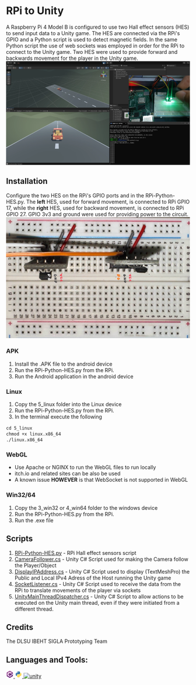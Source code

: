 # RPi to Unity
A Raspberry Pi 4 Model B is configured to use two Hall effect sensors (HES) to send input data to a Unity game. The HES are connected via the RPi's GPIO and a Python script is used to detect magnetic fields. In the same Python script the use of web sockets was employed in order for the RPi to connect to the Unity game. Two HES were used to provide forward and backwards movement for the player in the Unity game.
![Sample](./Images/Sample.png)

## Installation
Configure the two HES on the RPi's GPIO ports and in the RPi-Python-HES.py. The **left** HES, used for forward movement, is connected to RPi GPIO 17, while the **right** HES, used for backward movement, is connected to RPi GPIO 27. GPIO 3v3 and ground were used for providing power to the circuit.
![Circuit](./Images/circuit.jpg)

### APK
1. Install the .APK file to the android device
2. Run the RPi-Python-HES.py from the RPi.
3. Run the Android application in the android device
### Linux
1. Copy the 5_linux folder into the Linux device
2. Run the RPi-Python-HES.py from the RPi.
3. In the terminal execute the following
```
cd 5_linux
chmod +x linux.x86_64
./linux.x86_64
```
### WebGL
- Use Apache or NGINX to run the WebGL files to run locally
- itch.io and related sites can be also be used
- A known issue **HOWEVER** is that WebSocket is not supported in WebGL

### Win32/64
1. Copy the 3_win32 or 4_win64 folder to the windows device
2. Run the RPi-Python-HES.py from the RPi.
3. Run the .exe file

## Scripts
1. [RPi-Python-HES.py](./RPi-Python-HES.py) - RPi Hall effect sensors script
2. [CameraFollower.cs](./Unity%20Scripts/CameraFollower.cs) - Unity C# Script used for making the Camera follow the Player/Object
3. [DisplayIPAddress.cs](./Unity%20Scripts/DisplayIPAddress.cs) - Unity C# Script used to display (TextMeshPro) the Public and Local IPv4 Adress of the Host running the Unity game
4. [SocketListener.cs](./Unity%20Scripts/SocketListener.cs) - Unity C# Script used to receive the data from the RPi to translate movements of the player via sockets
5. [UnityMainThreadDispatcher.cs](./Unity%20Scripts/UnityMainThreadDispatcher.cs) - Unity C# Script to allow actions to be executed on the Unity main thread, even if they were initiated from a different thread.

## Credits
The DLSU IBEHT SIGLA Prototyping Team

## Languages and Tools:</h3>
<p align="left"> <a href="https://www.w3schools.com/cs/" target="_blank" rel="noreferrer"> <img src="https://raw.githubusercontent.com/devicons/devicon/master/icons/csharp/csharp-original.svg" alt="csharp" width="20" height="20"/> </a> <a href="https://www.python.org" target="_blank" rel="noreferrer"> <img src="https://raw.githubusercontent.com/devicons/devicon/master/icons/python/python-original.svg" alt="python" width="20" height="20"/> </a> <a href="https://unity.com/" target="_blank" rel="noreferrer"> <img src="https://www.vectorlogo.zone/logos/unity3d/unity3d-icon.svg" alt="unity" width="20" height="20"/> </a> </p>